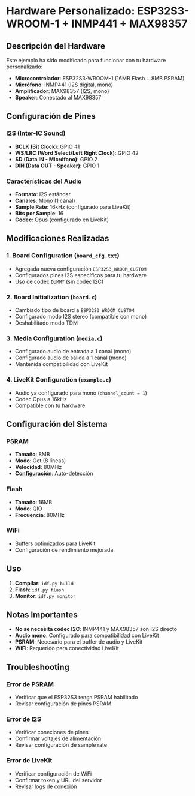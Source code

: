 # Hardware Personalizado: ESP32S3-WROOM-1 + INMP441 + MAX98357

## Descripción del Hardware

Este ejemplo ha sido modificado para funcionar con tu hardware personalizado:

- **Microcontrolador**: ESP32S3-WROOM-1 (16MB Flash + 8MB PSRAM)
- **Micrófono**: INMP441 (I2S digital, mono)
- **Amplificador**: MAX98357 (I2S, mono)
- **Speaker**: Conectado al MAX98357

## Configuración de Pines

### I2S (Inter-IC Sound)
- **BCLK (Bit Clock)**: GPIO 41
- **WS/LRC (Word Select/Left Right Clock)**: GPIO 42
- **SD (Data IN - Micrófono)**: GPIO 2
- **DIN (Data OUT - Speaker)**: GPIO 1

### Características del Audio
- **Formato**: I2S estándar
- **Canales**: Mono (1 canal)
- **Sample Rate**: 16kHz (configurado para LiveKit)
- **Bits por Sample**: 16
- **Codec**: Opus (configurado en LiveKit)

## Modificaciones Realizadas

### 1. Board Configuration (`board_cfg.txt`)
- Agregada nueva configuración `ESP32S3_WROOM_CUSTOM`
- Configurados pines I2S específicos para tu hardware
- Uso de codec `DUMMY` (sin codec I2C)

### 2. Board Initialization (`board.c`)
- Cambiado tipo de board a `ESP32S3_WROOM_CUSTOM`
- Configurado modo I2S stereo (compatible con mono)
- Deshabilitado modo TDM

### 3. Media Configuration (`media.c`)
- Configurado audio de entrada a 1 canal (mono)
- Configurado audio de salida a 1 canal (mono)
- Mantenida compatibilidad con LiveKit

### 4. LiveKit Configuration (`example.c`)
- Audio ya configurado para mono (`channel_count = 1`)
- Codec Opus a 16kHz
- Compatible con tu hardware

## Configuración del Sistema

### PSRAM
- **Tamaño**: 8MB
- **Modo**: Oct (8 líneas)
- **Velocidad**: 80MHz
- **Configuración**: Auto-detección

### Flash
- **Tamaño**: 16MB
- **Modo**: QIO
- **Frecuencia**: 80MHz

### WiFi
- Buffers optimizados para LiveKit
- Configuración de rendimiento mejorada

## Uso

1. **Compilar**: `idf.py build`
2. **Flash**: `idf.py flash`
3. **Monitor**: `idf.py monitor`

## Notas Importantes

- **No se necesita codec I2C**: INMP441 y MAX98357 son I2S directo
- **Audio mono**: Configurado para compatibilidad con LiveKit
- **PSRAM**: Necesario para el buffer de audio y LiveKit
- **WiFi**: Requerido para conectividad LiveKit

## Troubleshooting

### Error de PSRAM
- Verificar que el ESP32S3 tenga PSRAM habilitado
- Revisar configuración de pines PSRAM

### Error de I2S
- Verificar conexiones de pines
- Confirmar voltajes de alimentación
- Revisar configuración de sample rate

### Error de LiveKit
- Verificar configuración de WiFi
- Confirmar token y URL del servidor
- Revisar logs de conexión
